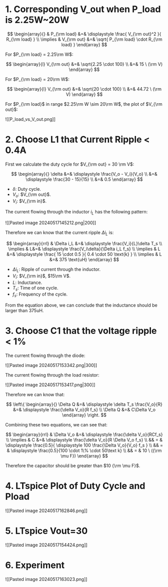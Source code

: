 # 1. Corresponding V_out when P_load is 2.25W~20W

$$
\begin{array}{}
	& P_{\rm load} &=& 
	\displaystyle
	\frac{
		V_{\rm out}^2
	}{
		R_{\rm load}
	} \\
	\implies & V_{\rm out} &=& \sqrt{
		P_{\rm load} \cdot R_{\rm load}
	}
\end{array}
$$

For $P_{\rm load} = 2.25\rm W$:

$$
\begin{array}{l}
	V_{\rm out} &=& \sqrt{2.25 \cdot 100} \\
	&=& 15 \ (\rm V)
\end{array}
$$

For $P_{\rm load} = 20\rm W$:

$$
\begin{array}{l}
	V_{\rm out} &=& \sqrt{20 \cdot 100} \\
	&=& 44.72 \ (\rm V)
\end{array}
$$

For $P_{\rm load}$ in range $2.25\rm W \sim 20\rm W$, the plot of $V_{\rm out}$:

![[P_load_vs_V_out.png]]

# 2. Choose L1 that Current Ripple < 0.4A

First we calculate the duty cycle for $V_{\rm out} = 30 \rm V$:

$$
\begin{array}{}
\delta &=& \displaystyle
\frac{V_o - V_i}{V_o} \\
&=& \displaystyle 
\frac{30 - 15}{15} \\
&=& 0.5
\end{array}
$$

- $\delta$: Duty cycle.
- $V_o$: $V_{\rm out}$.
- $V_{i}$: $V_{\rm in}$.

The current flowing through the inductor $i_L$ has the following pattern:

![[Pasted image 20240517145212.png|200]]

Therefore we can know that the current ripple $\Delta i_L$ is:

$$
\begin{array}{rrl}
	& \Delta i_L &=& \displaystyle 
	\frac{V_i}{L}\delta T_s \\
	\implies & L&=& \displaystyle
	\frac{V_i\delta}{\Delta i_L f_s} \\
	\implies & L &=& 
	\displaystyle
	\frac{
		15 \cdot 0.5 
	}{
		0.4 \cdot 50 \text{k}
	} \\
	\implies & L &=& 375 \text{uH}
\end{array}
$$

- $\Delta i_L$: Ripple of current through the inductor.
- $V_i$: $V_{\rm in}$, $15\rm V$.
- $L$: Inductance.
- $T_s$: Time of one cycle.
- $f_s$: Frequency of the cycle.

From the equation above, we can conclude that the inductance should be larger than $375 \text{uH}$.

# 3. Choose C1 that the voltage ripple < 1%

The current flowing through the diode:

![[Pasted image 20240517153342.png|300]]

The current flowing through the load resistor:

![[Pasted image 20240517153417.png|300]]

Therefore we can know that:

$$
\left\{
	\begin{array}{}
		\Delta Q &=& 
		\displaystyle
		\delta T_s \frac{V_o}{R} &=&
		\displaystyle
		\frac{\delta V_o}{R f_s} \\
		\Delta Q &=& C\Delta V_o
	\end{array}
\right.
$$

Combining these two equations, we can see that:

$$
\begin{array}{rrl}
	& \Delta V_o &=& 
	\displaystyle
	\frac{\delta V_o}{RCf_s} \\
	\implies & C &=& 
	\displaystyle
	\frac{\delta V_o}{R \Delta V_o f_s} \\
	&& = &
	\displaystyle
	\frac{0.5}{
		\displaystyle
		100 \frac{\Delta V_o}{V_o} f_s
	} \\
	&& = &
	\displaystyle
	\frac{0.5}{100 \cdot 1\% \cdot 50\text k} \\
	&& = & 10 \ ({\rm \mu F})
\end{array}
$$

Therefore the capacitor should be greater than $10 {\rm \mu F}$.

# 4. LTspice Plot of Duty Cycle and Pload

![[Pasted image 20240517162846.png]]

# 5. LTspice Vout=30

![[Pasted image 20240517154424.png]]

# 6. Experiment

![[Pasted image 20240517163023.png]]